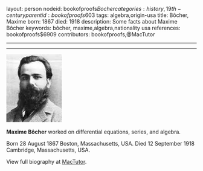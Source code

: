 layout: person
nodeid: bookofproofs$Bocher
categories: history,19th-century
parentid: bookofproofs$603
tags: algebra,origin-usa
title: Bôcher, Maxime
born: 1867
died: 1918
description: Some facts about Maxime Bôcher
keywords: bôcher, maxime,algebra,nationality usa
references: bookofproofs$6909
contributors: bookofproofs,@MacTutor

---


---

![Bocher.jpg](https://github.com/bookofproofs/bookofproofs.github.io/blob/main/_sources/_assets/images/portraits/Bocher.jpg?raw=true)

**Maxime Bôcher** worked on differential equations, series, and algebra.

Born 28 August 1867 Boston, Massachusetts, USA. Died 12 September 1918 Cambridge, Massachusetts, USA.


View full biography at [MacTutor](https://mathshistory.st-andrews.ac.uk/Biographies/Bocher/).